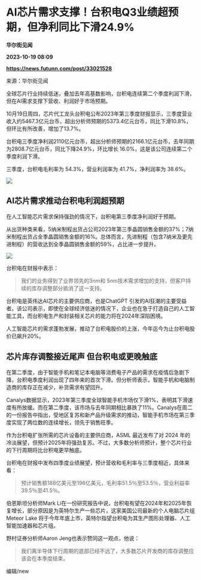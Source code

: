 # AI芯片需求支撑！台积电Q3业绩超预期，但净利同比下滑24.9%
**华尔街见闻**

**2023-10-19 08:09**

**https://news.futunn.com/post/33021528**

来源：华尔街见闻

全球芯片行业持续低迷，叠加去年高基数影响，台积电连续第二个季度利润下滑，但在AI需求支撑下营收、利润好于市场预期。

10月19日周四，芯片代工龙头台积电公布2023年第三季度财报显示，三季度营业收入约5467.3亿元台币，超出分析师预期的5373.4亿元台币，同比下滑10.8%，但环比有所改善，增加了13.7%。

台积电三季度净利润2110亿元台币，超出分析师预期的2166.1亿元台币，去年同期为2808.7亿元台币，同比下降24.9%，环比增长 16.0%，这是该公司连续第二个季度利润下滑。

三季度，台积电毛利率为 54.3%，营业利润率为 41.7%，净利润率为 38.6%。

![](https://postimg.futunn.com/16976988582524448794702.png)

AI芯片需求推动台积电利润超预期
----------------

在人工智能芯片需求保持强劲的情况下，台积电第三季度净利润好于预期。

从出货种类来看，5纳米制程出货占公司2023年第三季晶圆销售金额的37%；7纳米制程出货占全季晶圆销售金额的16%。总体而言，先进制程（包含7纳米及更先进制程）的营收达到全季晶圆销售金额的59%，占比进一步提升。

![](https://postimg.futunn.com/16976988582577161578923.png)

台积电在财报中表示：

> 我们的业务得到了业界领先的3nm和 5nm技术需求增加的支持，但客户持续的库存调整部分抵消了这一支持。

台积电是英伟达AI芯片的主要供应商，也是ChatGPT 引发的AI狂潮的主要受益者。该公司表示，即使在全球经济低迷的情况下，企业也在急于打造自己的人工智能工具，而台积电生产和封装相关芯片的能力将在2024年深陷困境。

人工智能芯片的需求蓬勃发展，推动了台积电股价的上涨，今年迄今为止台积电股价已飙升20%。

芯片库存调整接近尾声 但台积电或更晚触底
--------------------

在第二季度，由于智能手机和笔记本电脑等消费电子产品的需求在疫情后急剧下降，台积电季度利润出现了四年来的首次下滑。但分析师表示，智能手机和电脑制造商的库存正在减少，补货需求有望回升。

Canalys数据显示，2023年第三季度全球智能手机市场仅下滑1%，表明其下滑速度有所放缓。而在第二季度，该市场与去年同期相比暴跌了11%。Canalys在周二的一份报告中指出，受地区复苏和新产品升级需求的推动，智能手机市场在第三季度实现了两位数的连续增长，领先于销售旺季。

作为台积电扩张所需的芯片设备的主要供应商，ASML 最近发布了对 2024 年的冷淡展望，但预计2025年将强劲复苏。不过，大多数分析师预计，整个芯片行业的下行周期将比台积电更早触底。

台积电在财报中发布四季度业绩展望，预计营收和毛利率与三季度相近，具体来看：

> 预计销售额188亿美元至196亿美元，毛利率51.5％至53.5％，营业利益率39.5％至41.5％。

伯恩斯坦分析师Mark Li在一份研究报告中说，台积电有望在2024年和2025年恢复增长，部分原因是为英特尔生产一些芯片，这家美国公司最新的个人电脑芯片组 Meteor Lake 将于今年年底上市，英特尔指望台积电为其生产图形处理器、人工智能加速器和芯片组。

野村证券分析师Aaron Jeng也表示赞同这一观点，他说：

> 我们离半导体下行周期的底部已经不远了，大多数芯片开发商的库存调整应该会在本季度结束。

编辑/new